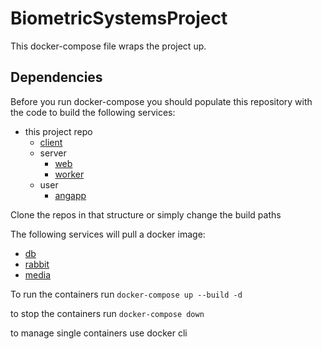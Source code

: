 # BiometricSystemsProject

This docker-compose file wraps the project up. 

## Dependencies

Before you run docker-compose you should populate this repository with the code to build the following services:
- this project repo
    - [client](https://github.com/RD-dambro/BiometricSystemsClient)
    - server
        - [web](https://github.com/RD-dambro/BiometricSystemsWeb)
        - [worker](https://github.com/RD-dambro/BiometricSystemsWorker)
    - user
        - [angapp](https://github.com/RD-dambro/BiometricSystemsApp)

Clone the repos in that structure or simply change the build paths

The following services will pull a docker image:
- [db](https://hub.docker.com/_/postgres/) 
- [rabbit](https://hub.docker.com/_/rabbitmq/)
- [media](https://github.com/illuspas/Node-Media-Server)

To run the containers run `docker-compose up --build -d`

to stop the containers run `docker-compose down`

to manage single containers use docker cli